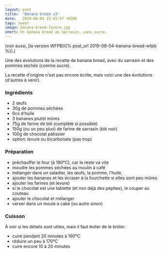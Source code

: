 ```yaml
---
layout: post
title:  "Banana bread v3"
date:   2019-08-04 15:43:57 +0200
tags: sweet
image: banana-bread-levure.jpg
short: Un banana bread au sarrasin, sans sucre.
---
```


(voir aussi, [la version WFPB]({% post_url 2019-08-04-banana-bread-wfpb %}).)

Une des évolutions de la recette de banana bread, avec du sarrasin et des pommes séchés (comme sucre).

La recette d'origine n'est pas encore écrite, mais voici une des évolutions (d'autres à venir).

### Ingrédients

- 2 œufs
- 30g de pommes séchées
- 6cs d'huile
- 3 bananes plutôt mûres
- 75g de farine de blé (complète si possible)
- 150g (ou un peu plus) de farine de sarrasin (blé noir)
- 100g de chocolat pâtissier
- option: levure ou bicarbonate (pas trop) 

### Préparation

- préchauffer le four (à 190°C), car le reste va vite
- moudre les pommes séchées au moulin à café
- mélanger dans un saladier, les œufs, la pomme, l'huile,
- ajouter les bananes et les écraser à la fourchette si elles sont peu mûres
- ajouter les farines (et levure)
- si le chocolat est une tablette (et non déjà des pépites), le couper au couteau
- ajouter le chocolat et mélanger
- verser dans un moule à cake (ou autre sinon)

### Cuisson

À voir si les détails sont utiles, mais il faut éviter de le brûler.

- cuire pendant 20 minutes à 190°C
- réduire un peu à 170°C
- cuire encore 10 à 20 minutes
